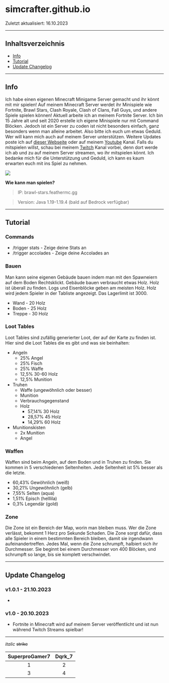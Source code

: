 # simcrafter.github.io
Zuletzt aktualisiert: 16.10.2023

___
## Inhaltsverzeichnis
+ [Info](#info)
+ [Tutorial](#tutorial)
+ [Update Changelog](#update-changelog)
  
___
## Info
Ich habe einen eigenen Minecraft Minigame Server gemacht und ihr könnt mit mir spielen! Auf meinem Minecraft Server werdet ihr Minispiele wie Fortnite, Brawl Stars, Clash Royale, Clash of Clans, Fall Guys, und andere Spiele spielen können! Aktuell arbeite ich an meinem Fortnite Server. Ich bin 15 Jahre alt und seit 2020 erstelle ich eigene Minispiele nur mit Command Blöcken. Jedoch ist ein Server zu coden ist nicht besonders einfach, ganz besonders wenn man alleine arbeitet. Also bitte ich euch um etwas Geduld. Wer will kann mich auch auf meinem Server unterstützen. Weitere Updates poste ich auf [dieser Webseite]() oder auf meinem [Youtube](https://youtube.com/@simcrafter) Kanal. Falls du mitspielen willst, schau bei meinem [Twitch](https://twitch.tv/simcrafter_) Kanal vorbei, denn dort werde ich ab und zu auf meinem Server streamen, wo ihr mitspielen könnt. Ich bedanke mich für die Unterstützung und Geduld, ich kann es kaum erwarten euch mit ins Spiel zu nehmen.

![](https://static-cdn.jtvnw.net/jtv_user_pictures/d901ad57-2915-4bf4-8a01-066dd310e27f-profile_image-70x70.png)

**Wie kann man spielen?**
> IP: brawl-stars.feathermc.gg

> Version: Java 1.19-1.19.4 (bald auf Bedrock verfügbar)

___
## Tutorial
### Commands
+ /trigger stats - Zeige deine Stats an
+ /trigger accolades - Zeige deine Accolades an

### Bauen
Man kann seine eigenen Gebäude bauen indem man mit den Spawneiern auf dem Boden Rechtsklickt. Gebäude bauen verbraucht etwas Holz. Holz ist überall zu finden. Logs und Eisenblöcke geben am meisten Holz. Holz wird jedem Spieler in der Tabliste angezeigt. Das Lagerlimit ist 3000.
+ Wand - 20 Holz
+ Boden - 25 Holz
+ Treppe - 30 Holz

### Loot Tables
Loot Tables sind zufällig generierter Loot, der auf der Karte zu finden ist. Hier sind die Loot Tables die es gibt und was sie beinhalten:
+ Angeln
  + 25% Angel
  + 25% Fisch
  + 25% Waffe
  + 12,5% 30-60 Holz
  + 12,5% Munition
+ Truhen
  + Waffe (ungewöhnlich oder besser)
  + Munition
  + Verbrauchsgegenstand
  + Holz
    + 57,14% 30 Holz
    + 28,57% 45 Holz
    + 14,29% 60 Holz
+ Munitionskisten
  + 2x Munition
  + Angel

### Waffen
Waffen sind beim Angeln, auf dem Boden und in Truhen zu finden. Sie kommen in 5 verschiedenen Seltenheiten. Jede Seltenheit ist 5% besser als die letzte.
+ 60,43% Gewöhnlich (weiß)
+ 30,21% Ungewöhnlich (gelb)
+ 7,55% Selten (aqua)
+ 1,51% Episch (helllila)
+ 0,3% Legendär (gold)

### Zone
Die Zone ist ein Bereich der Map, worin man bleiben muss. Wer die Zone verlässt, bekommt 1 Herz pro Sekunde Schaden. Die Zone sorgt dafür, dass alle Spieler in einem bestimmten Bereich bleiben, damit sie irgendwann aufeinandertreffen. Jedes Mal, wenn die Zone schrumpft, halbiert sich ihr Durchmesser. Sie beginnt bei einem Durchmesser von 400 Blöcken, und schrumpft so lange, bis sie komplett verschwindet.

___
## Update Changelog
### v1.0.1 - 21.10.2023
+ 
### v1.0 - 20.10.2023
+ Fortnite in Minecraft wird auf meinem Server veröffentlicht und ist nun während Twitch Streams spielbar!

___

*italic*
~~strike~~

|SuperproGamer7|Dqrk_7|
|:------------:|:----:|
|1|2|
|3|4|
